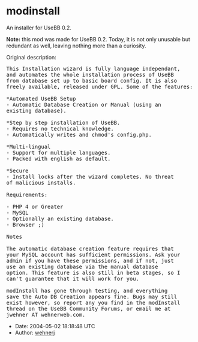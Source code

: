 modinstall
==========

An installer for UseBB 0.2.

**Note:** this mod was made for UseBB 0.2. Today, it is not only unusable but redundant as well, leaving nothing more than a curiosity.

Original description:

<pre>
This Installation wizard is fully language independant,
and automates the whole installation process of UseBB
from database set up to basic board config. It is also
freely available, released under GPL. Some of the features:

*Automated UseBB Setup
- Automatic Database Creation or Manual (using an
existing database).

*Step by step installation of UseBB.
- Requires no technical knowledge.
- Automatically writes and chmod's config.php.

*Multi-lingual
- Support for multiple languages.
- Packed with english as default.

*Secure
- Install locks after the wizard completes. No threat
of malicious installs.

Requirements:

- PHP 4 or Greater
- MySQL
- Optionally an existing database.
- Browser ;)

Notes

The automatic database creation feature requires that
your MySQL account has sufficient permissions. Ask your
admin if you have these permissions, and if not, just
use an existing database via the manual database
option. This feature is also still in beta stages, so I
can't guarantee that it will work for you.

modInstall has gone through testing, and everything
save the Auto DB Creation appears fine. Bugs may still
exist however, so report any you find in the modInstall
thread on the UseBB Community Forums, or email me at
jwehner AT wehnerweb.com.
</pre>

* Date: 2004-05-02 18:18:48 UTC
* Author: [wehnerj](http://sourceforge.net/users/wehnerj/)

